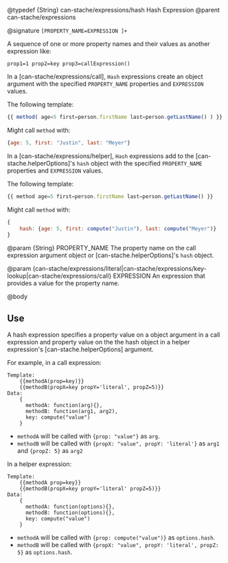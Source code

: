 @typedef {String} can-stache/expressions/hash Hash Expression
@parent can-stache/expressions

@signature `[PROPERTY_NAME=EXPRESSION ]+`

A sequence of one or more property names and their values as another expression like:

```
prop1=1 prop2=key prop3=callExpression()
```

In a [can-stache/expressions/call], `Hash` expressions
create an object argument with the specified `PROPERTY_NAME` properties
and `EXPRESSION` values.

The following template:

```js
{{ method( age=5 first=person.firstName last=person.getLastName() ) }}
```

Might call `method` with:

```js
{age: 5, first: "Justin", last: "Meyer"}
```

In a [can-stache/expressions/helper], `Hash` expressions
add to the [can-stache.helperOptions]'s `hash` object with the specified `PROPERTY_NAME` properties
and `EXPRESSION` values.

The following template:

```js
{{ method age=5 first=person.firstName last=person.getLastName() }}
```

Might call `method` with:

```js
{
	hash: {age: 5, first: compute("Justin"), last: compute("Meyer")}
}
```


@param {String} PROPERTY_NAME The property name on the call expression
argument object or [can-stache.helperOptions]'s `hash` object.

@param {can-stache/expressions/literal|can-stache/expressions/key-lookup|can-stache/expressions/call} EXPRESSION An expression that provides a
value for the property name.

@body

## Use

A hash expression specifies a property value on a object argument in a call expression
and property value on the the hash object in a helper expression's [can-stache.helperOptions] argument.

For example, in a call expression:

```
Template:
	{{methodA(prop=key)}}
    {{methodB(propX=key propY='literal', propZ=5)}}
Data:
	{
	  methodA: function(arg){},
      methodB: function(arg1, arg2),
	  key: compute("value")
	}
```

 - `methodA` will be called with `{prop: "value"}` as `arg`.
 - `methodB` will be called with `{propX: "value", propY: 'literal'}` as `arg1` and `{propZ: 5}` as `arg2`

In a helper expression:

```
Template:
	{{methodA prop=key}}
    {{methodB(propX=key propY='literal' propZ=5)}}
Data:
	{
	  methodA: function(options){},
      methodB: function(options){},
	  key: compute("value")
	}
```

 - `methodA` will be called with `{prop: compute("value")}` as `options.hash`.
 - `methodB` will be called with `{propX: "value", propY: 'literal', propZ: 5}` as `options.hash`.
